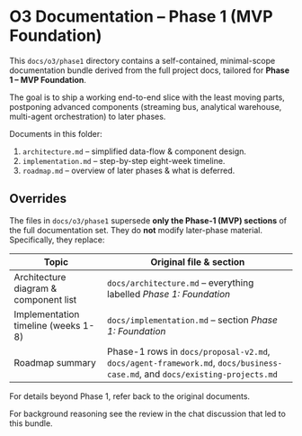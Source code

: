 # O3 Documentation – Phase 1 (MVP Foundation)

This `docs/o3/phase1` directory contains a self-contained, minimal-scope documentation bundle derived from the full project docs, tailored for **Phase 1 – MVP Foundation**.

The goal is to ship a working end-to-end slice with the least moving parts, postponing advanced components (streaming bus, analytical warehouse, multi-agent orchestration) to later phases.

Documents in this folder:

1. `architecture.md` – simplified data-flow & component design.
2. `implementation.md` – step-by-step eight-week timeline.
3. `roadmap.md` – overview of later phases & what is deferred.

## Overrides

The files in `docs/o3/phase1` supersede **only the Phase-1 (MVP) sections** of the full documentation set. They do **not** modify later-phase material. Specifically, they replace:

| Topic | Original file & section |
|-------|-------------------------|
| Architecture diagram & component list | `docs/architecture.md` – everything labelled *Phase 1: Foundation* |
| Implementation timeline (weeks 1-8) | `docs/implementation.md` – section *Phase 1: Foundation* |
| Roadmap summary | Phase-1 rows in `docs/proposal-v2.md`, `docs/agent-framework.md`, `docs/business-case.md`, and `docs/existing-projects.md` |

For details beyond Phase 1, refer back to the original documents.

For background reasoning see the review in the chat discussion that led to this bundle. 